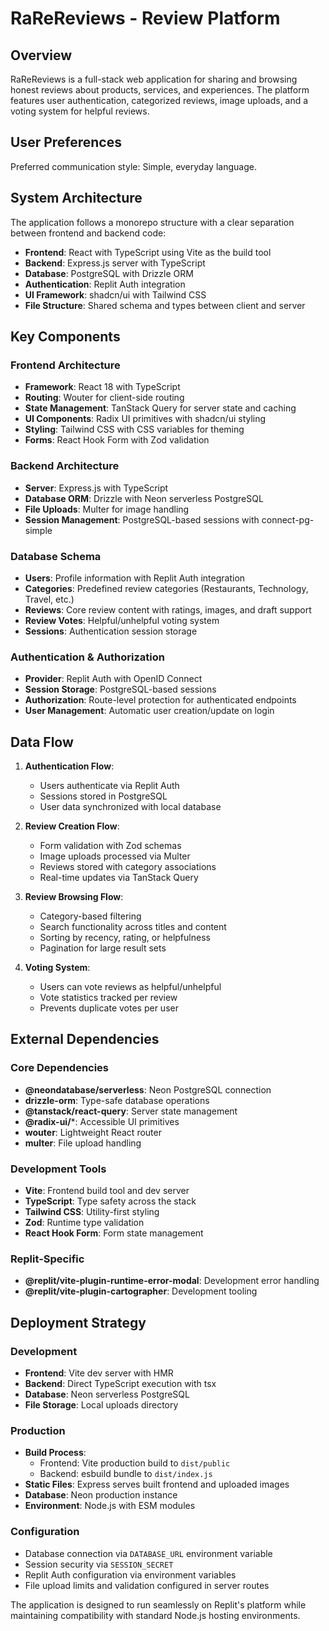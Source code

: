 # RaReReviews - Review Platform

## Overview

RaReReviews is a full-stack web application for sharing and browsing honest reviews about products, services, and experiences. The platform features user authentication, categorized reviews, image uploads, and a voting system for helpful reviews.

## User Preferences

Preferred communication style: Simple, everyday language.

## System Architecture

The application follows a monorepo structure with a clear separation between frontend and backend code:

- **Frontend**: React with TypeScript using Vite as the build tool
- **Backend**: Express.js server with TypeScript
- **Database**: PostgreSQL with Drizzle ORM
- **Authentication**: Replit Auth integration
- **UI Framework**: shadcn/ui with Tailwind CSS
- **File Structure**: Shared schema and types between client and server

## Key Components

### Frontend Architecture
- **Framework**: React 18 with TypeScript
- **Routing**: Wouter for client-side routing
- **State Management**: TanStack Query for server state and caching
- **UI Components**: Radix UI primitives with shadcn/ui styling
- **Styling**: Tailwind CSS with CSS variables for theming
- **Forms**: React Hook Form with Zod validation

### Backend Architecture
- **Server**: Express.js with TypeScript
- **Database ORM**: Drizzle with Neon serverless PostgreSQL
- **File Uploads**: Multer for image handling
- **Session Management**: PostgreSQL-based sessions with connect-pg-simple

### Database Schema
- **Users**: Profile information with Replit Auth integration
- **Categories**: Predefined review categories (Restaurants, Technology, Travel, etc.)
- **Reviews**: Core review content with ratings, images, and draft support
- **Review Votes**: Helpful/unhelpful voting system
- **Sessions**: Authentication session storage

### Authentication & Authorization
- **Provider**: Replit Auth with OpenID Connect
- **Session Storage**: PostgreSQL-based sessions
- **Authorization**: Route-level protection for authenticated endpoints
- **User Management**: Automatic user creation/update on login

## Data Flow

1. **Authentication Flow**:
   - Users authenticate via Replit Auth
   - Sessions stored in PostgreSQL
   - User data synchronized with local database

2. **Review Creation Flow**:
   - Form validation with Zod schemas
   - Image uploads processed via Multer
   - Reviews stored with category associations
   - Real-time updates via TanStack Query

3. **Review Browsing Flow**:
   - Category-based filtering
   - Search functionality across titles and content
   - Sorting by recency, rating, or helpfulness
   - Pagination for large result sets

4. **Voting System**:
   - Users can vote reviews as helpful/unhelpful
   - Vote statistics tracked per review
   - Prevents duplicate votes per user

## External Dependencies

### Core Dependencies
- **@neondatabase/serverless**: Neon PostgreSQL connection
- **drizzle-orm**: Type-safe database operations
- **@tanstack/react-query**: Server state management
- **@radix-ui/***: Accessible UI primitives
- **wouter**: Lightweight React router
- **multer**: File upload handling

### Development Tools
- **Vite**: Frontend build tool and dev server
- **TypeScript**: Type safety across the stack
- **Tailwind CSS**: Utility-first styling
- **Zod**: Runtime type validation
- **React Hook Form**: Form state management

### Replit-Specific
- **@replit/vite-plugin-runtime-error-modal**: Development error handling
- **@replit/vite-plugin-cartographer**: Development tooling

## Deployment Strategy

### Development
- **Frontend**: Vite dev server with HMR
- **Backend**: Direct TypeScript execution with tsx
- **Database**: Neon serverless PostgreSQL
- **File Storage**: Local uploads directory

### Production
- **Build Process**: 
  - Frontend: Vite production build to `dist/public`
  - Backend: esbuild bundle to `dist/index.js`
- **Static Files**: Express serves built frontend and uploaded images
- **Database**: Neon production instance
- **Environment**: Node.js with ESM modules

### Configuration
- Database connection via `DATABASE_URL` environment variable
- Session security via `SESSION_SECRET`
- Replit Auth configuration via environment variables
- File upload limits and validation configured in server routes

The application is designed to run seamlessly on Replit's platform while maintaining compatibility with standard Node.js hosting environments.
